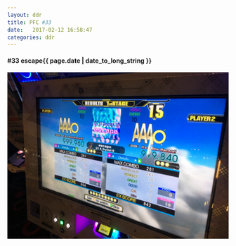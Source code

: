 ```yaml
---
layout: ddr
title: PFC #33
date:   2017-02-12 16:58:47
categories: ddr
---
```

#### **#33** escape<span class="pull-right">{{ page.date | date_to_long_string }}</span>
![](/images/pfc/33_escape.jpg)
